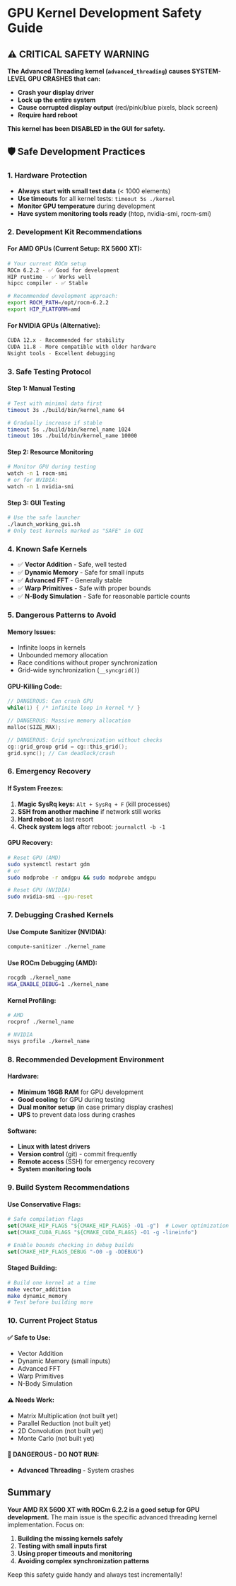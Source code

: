 # GPU Kernel Development Safety Guide

## ⚠️ CRITICAL SAFETY WARNING

**The Advanced Threading kernel (`advanced_threading`) causes SYSTEM-LEVEL GPU CRASHES that can:**
- **Crash your display driver** 
- **Lock up the entire system**
- **Cause corrupted display output** (red/pink/blue pixels, black screen)
- **Require hard reboot**

**This kernel has been DISABLED in the GUI for safety.**

## 🛡️ Safe Development Practices

### 1. **Hardware Protection**
- **Always start with small test data** (< 1000 elements)
- **Use timeouts** for all kernel tests: `timeout 5s ./kernel`
- **Monitor GPU temperature** during development
- **Have system monitoring tools ready** (htop, nvidia-smi, rocm-smi)

### 2. **Development Kit Recommendations**

#### **For AMD GPUs (Current Setup: RX 5600 XT):**
```bash
# Your current ROCm setup
ROCm 6.2.2 - ✅ Good for development
HIP runtime - ✅ Works well
hipcc compiler - ✅ Stable

# Recommended development approach:
export ROCM_PATH=/opt/rocm-6.2.2
export HIP_PLATFORM=amd
```

#### **For NVIDIA GPUs (Alternative):**
```bash
CUDA 12.x - Recommended for stability
CUDA 11.8 - More compatible with older hardware
Nsight tools - Excellent debugging
```

### 3. **Safe Testing Protocol**

#### **Step 1: Manual Testing**
```bash
# Test with minimal data first
timeout 3s ./build/bin/kernel_name 64

# Gradually increase if stable
timeout 5s ./build/bin/kernel_name 1024
timeout 10s ./build/bin/kernel_name 10000
```

#### **Step 2: Resource Monitoring**
```bash
# Monitor GPU during testing
watch -n 1 rocm-smi
# or for NVIDIA:
watch -n 1 nvidia-smi
```

#### **Step 3: GUI Testing**
```bash
# Use the safe launcher
./launch_working_gui.sh
# Only test kernels marked as "SAFE" in GUI
```

### 4. **Known Safe Kernels**
- ✅ **Vector Addition** - Safe, well tested
- ✅ **Dynamic Memory** - Safe for small inputs
- ✅ **Advanced FFT** - Generally stable
- ✅ **Warp Primitives** - Safe with proper bounds
- ✅ **N-Body Simulation** - Safe for reasonable particle counts

### 5. **Dangerous Patterns to Avoid**

#### **Memory Issues:**
- Infinite loops in kernels
- Unbounded memory allocation
- Race conditions without proper synchronization
- Grid-wide synchronization (`__syncgrid()`)

#### **GPU-Killing Code:**
```cpp
// DANGEROUS: Can crash GPU
while(1) { /* infinite loop in kernel */ }

// DANGEROUS: Massive memory allocation
malloc(SIZE_MAX);

// DANGEROUS: Grid synchronization without checks
cg::grid_group grid = cg::this_grid();
grid.sync(); // Can deadlock/crash
```

### 6. **Emergency Recovery**

#### **If System Freezes:**
1. **Magic SysRq keys:** `Alt + SysRq + F` (kill processes)
2. **SSH from another machine** if network still works
3. **Hard reboot** as last resort
4. **Check system logs** after reboot: `journalctl -b -1`

#### **GPU Recovery:**
```bash
# Reset GPU (AMD)
sudo systemctl restart gdm
# or
sudo modprobe -r amdgpu && sudo modprobe amdgpu

# Reset GPU (NVIDIA)  
sudo nvidia-smi --gpu-reset
```

### 7. **Debugging Crashed Kernels**

#### **Use Compute Sanitizer (NVIDIA):**
```bash
compute-sanitizer ./kernel_name
```

#### **Use ROCm Debugging (AMD):**
```bash
rocgdb ./kernel_name
HSA_ENABLE_DEBUG=1 ./kernel_name
```

#### **Kernel Profiling:**
```bash
# AMD
rocprof ./kernel_name

# NVIDIA
nsys profile ./kernel_name
```

### 8. **Recommended Development Environment**

#### **Hardware:**
- **Minimum 16GB RAM** for GPU development
- **Good cooling** for GPU during testing
- **Dual monitor setup** (in case primary display crashes)
- **UPS** to prevent data loss during crashes

#### **Software:**
- **Linux with latest drivers**
- **Version control** (git) - commit frequently
- **Remote access** (SSH) for emergency recovery
- **System monitoring tools**

### 9. **Build System Recommendations**

#### **Use Conservative Flags:**
```cmake
# Safe compilation flags
set(CMAKE_HIP_FLAGS "${CMAKE_HIP_FLAGS} -O1 -g")  # Lower optimization
set(CMAKE_CUDA_FLAGS "${CMAKE_CUDA_FLAGS} -O1 -g -lineinfo")

# Enable bounds checking in debug builds
set(CMAKE_HIP_FLAGS_DEBUG "-O0 -g -DDEBUG")
```

#### **Staged Building:**
```bash
# Build one kernel at a time
make vector_addition
make dynamic_memory  
# Test before building more
```

### 10. **Current Project Status**

#### **✅ Safe to Use:**
- Vector Addition
- Dynamic Memory (small inputs)
- Advanced FFT
- Warp Primitives
- N-Body Simulation

#### **⚠️ Needs Work:**
- Matrix Multiplication (not built yet)
- Parallel Reduction (not built yet) 
- 2D Convolution (not built yet)
- Monte Carlo (not built yet)

#### **🚫 DANGEROUS - DO NOT RUN:**
- **Advanced Threading** - System crashes

## Summary

**Your AMD RX 5600 XT with ROCm 6.2.2 is a good setup for GPU development.** The main issue is the specific advanced threading kernel implementation. Focus on:

1. **Building the missing kernels safely**
2. **Testing with small inputs first**
3. **Using proper timeouts and monitoring**
4. **Avoiding complex synchronization patterns**

Keep this safety guide handy and always test incrementally!
